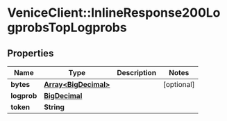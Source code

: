 # VeniceClient::InlineResponse200LogprobsTopLogprobs

## Properties
Name | Type | Description | Notes
------------ | ------------- | ------------- | -------------
**bytes** | [**Array&lt;BigDecimal&gt;**](BigDecimal.md) |  | [optional] 
**logprob** | [**BigDecimal**](BigDecimal.md) |  | 
**token** | **String** |  | 

